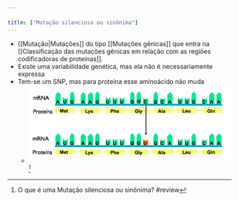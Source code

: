```yaml
---

title: ["Mutação silenciosa ou sinônima"]
---
```

+ [[Mutação|Mutações]] do tipo [[Mutações gênicas]] que entra na [[Classificação das mutações gênicas em relação com as regiões codificadoras de proteínas]].
+ Existe uma variabilidade genética, mas ela não é necessariamente expressa
+ Tem-se um SNP, mas para proteína esse aminoácido não muda
	+ ![Pasted image 20210406225145.png](Pasted%20image%2020210406225145.png) [^342055]

[^342055]: O que é uma Mutação silenciosa ou sinônima?
#review 
